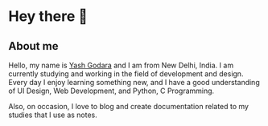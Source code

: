 # Hey there :wave:

## About me

Hello, my name is [Yash Godara](https://leetcode.com/y17godara/) and I am from New Delhi, India. I am currently studying and working in the field of development and design. Every day I enjoy learning something new, and I have a good understanding of UI Design, Web Development, and Python, C Programming. 

Also, on occasion, I love to blog and create documentation related to my studies that I use as notes.
